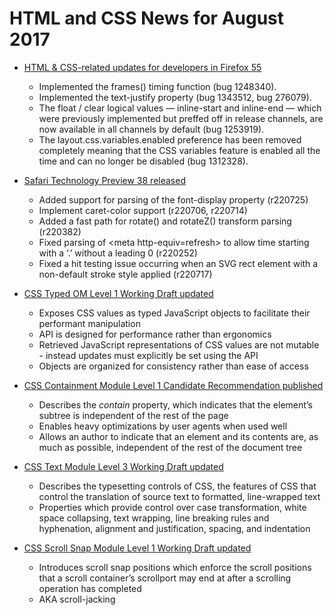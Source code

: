 # HTML and CSS News for August 2017

- [HTML & CSS-related updates for developers in Firefox 55](https://developer.mozilla.org/en-US/Firefox/Releases/55)
    + Implemented the frames() timing function (bug 1248340).
    + Implemented the text-justify property (bug 1343512, bug 276079).
    + The float / clear logical values — inline-start and inline-end — which were previously implemented but preffed off in release channels, are now available in all channels by default (bug 1253919).
    + The layout.css.variables.enabled preference has been removed completely meaning that the CSS variables feature is enabled all the time and can no longer be disabled (bug 1312328).

- [Safari Technology Preview 38 released](https://webkit.org/blog/7877/release-notes-for-safari-technology-preview-38/)
    + Added support for parsing of the font-display property (r220725)
    + Implement caret-color support (r220706, r220714)
    + Added a fast path for rotate() and rotateZ() transform parsing (r220382)
    + Fixed parsing of &lt;meta http-equiv=refresh&gt; to allow time starting with a ‘.’ without a leading 0 (r220252)
    + Fixed a hit testing issue occurring when an SVG rect element with a non-default stroke style applied (r220717)

- [CSS Typed OM Level 1 Working Draft updated](https://www.w3.org/TR/css-typed-om-1/)
    + Exposes CSS values as typed JavaScript objects to facilitate their performant manipulation
    + API is designed for performance rather than ergonomics
    + Retrieved JavaScript representations of CSS values are not mutable - instead updates must explicitly be set using the API
    + Objects are organized for consistency rather than ease of access
    
- [CSS Containment Module Level 1 Candidate Recommendation published](https://www.w3.org/TR/css-contain-1/)
    + Describes the *contain* property, which indicates that the element’s subtree is independent of the rest of the page
    + Enables heavy optimizations by user agents when used well
    + Allows an author to indicate that an element and its contents are, as much as possible, independent of the rest of the document tree
    
- [CSS Text Module Level 3 Working Draft updated](https://www.w3.org/TR/css-text-3/)
    + Describes the typesetting controls of CSS, the features of CSS that control the translation of source text to formatted, line-wrapped text
    + Properties which provide control over case transformation, white space collapsing, text wrapping, line breaking rules and hyphenation, alignment and justification, spacing, and indentation

- [CSS Scroll Snap Module Level 1 Working Draft updated](https://www.w3.org/TR/css-scroll-snap-1/)
    + Introduces scroll snap positions which enforce the scroll positions that a scroll container’s scrollport may end at after a scrolling operation has completed
    + AKA scroll-jacking
